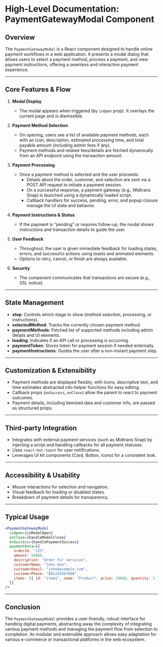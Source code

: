 # High-Level Documentation: PaymentGatewayModal Component

## Overview

The `PaymentGatewayModal` is a React component designed to handle online payment workflows in a web application. It presents a modal dialog that allows users to select a payment method, process a payment, and view payment instructions, offering a seamless and interactive payment experience.

---

## Core Features & Flow

1. **Modal Display**
   - The modal appears when triggered (by `isOpen` prop). It overlays the current page and is dismissible.

2. **Payment Method Selection**
   - On opening, users see a list of available payment methods, each with an icon, description, estimated processing time, and total payable amount (including admin fees if any).
   - Payment methods and related fees/details are fetched dynamically from an API endpoint using the transaction amount.

3. **Payment Processing**
   - Once a payment method is selected and the user proceeds:
     - Details about the order, customer, and selection are sent via a POST API request to initiate a payment session.
     - On a successful response, a payment gateway (e.g., Midtrans Snap) is launched using a dynamically loaded script.
     - Callback handlers for success, pending, error, and popup closure manage the UI state and behavior.

4. **Payment Instructions & Status**
   - If the payment is “pending” or requires follow-up, the modal shows instructions and transaction details to guide the user.

5. **User Feedback**
   - Throughout, the user is given immediate feedback for loading states, errors, and successful actions using toasts and animated elements.
   - Options to retry, cancel, or finish are always available.

6. **Security**
   - The component communicates that transactions are secure (e.g., SSL notice).

---

## State Management

- **step**: Controls which stage to show (method selection, processing, or instructions).
- **selectedMethod**: Tracks the currently chosen payment method.
- **paymentMethods**: Fetched list of supported methods including admin details and UI elements.
- **loading**: Indicates if an API call or processing is occurring.
- **paymentToken**: Stores token for payment session if needed externally.
- **paymentInstructions**: Guides the user after a non-instant payment step.

---

## Customization & Extensibility

- Payment methods are displayed flexibly, with icons, descriptive text, and time estimates abstracted into helper functions for easy editing.
- Callback props (`onSuccess`, `onClose`) allow the parent to react to payment outcomes.
- Payment details, including itemized data and customer info, are passed as structured props.

---

## Third-party Integration

- Integrates with external payment services (such as Midtrans Snap) by injecting a script and handling callbacks for all payment statuses.
- Uses `react-hot-toast` for user notifications.
- Leverages UI kit components (Card, Button, icons) for a consistent look.

---

## Accessibility & Usability

- Mouse interactions for selection and navigation.
- Visual feedback for loading or disabled states.
- Breakdown of payment details for transparency.

---

## Typical Usage

```jsx
<PaymentGatewayModal
  isOpen={isModalOpen}
  onClose={handleModalClose}
  onSuccess={handlePaymentSuccess}
  paymentData={{
    orderId: "123",
    amount: 50000,
    description: "Order for services",
    customerName: "John Doe",
    customerEmail: "john@example.com",
    customerPhone: "081234567890",
    items: [{ id: "item1", name: "Product", price: 50000, quantity: 1 }],
  }}
/>
```

---

## Conclusion

The `PaymentGatewayModal` provides a user-friendly, robust interface for handling digital payments, abstracting away the complexity of integrating various payment methods and managing the payment flow from selection to completion. Its modular and extensible approach allows easy adaptation for various e-commerce or transactional platforms in the web ecosystem.
